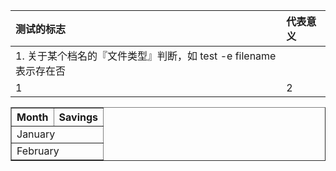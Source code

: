 | 测试的标志 | 代表意义 |
| :--- | :--- |
|1. 关于某个档名的『文件类型』判断，如 test -e filename 表示存在否 
| 1 |2 |
<html>
<body>

<table width="100%" border="1">
  <tr>
    <th>Month</th>
    <th>Savings</th>
  </tr>
  <tr>
    <td colspan="2">January</td>
  </tr>
  <tr>
    <td colspan="2">February</td>
  </tr>
</table>

</body>